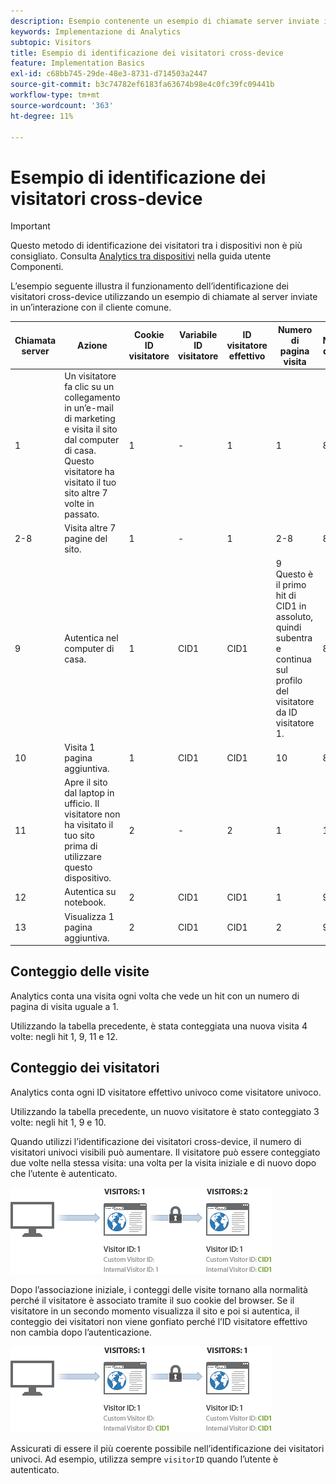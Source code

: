 ```yaml
---
description: Esempio contenente un esempio di chiamate server inviate in un’interazione con il cliente comune.
keywords: Implementazione di Analytics
subtopic: Visitors
title: Esempio di identificazione dei visitatori cross-device
feature: Implementation Basics
exl-id: c68bb745-29de-48e3-8731-d714503a2447
source-git-commit: b3c74782ef6183fa63674b98e4c0fc39fc09441b
workflow-type: tm+mt
source-wordcount: '363'
ht-degree: 11%

---
```


# Esempio di identificazione dei visitatori cross-device

>[!IMPORTANT]
>
>Questo metodo di identificazione dei visitatori tra i dispositivi non è più consigliato. Consulta [Analytics tra dispositivi](/help/components/cda/overview.md) nella guida utente Componenti.

L’esempio seguente illustra il funzionamento dell’identificazione dei visitatori cross-device utilizzando un esempio di chiamate al server inviate in un’interazione con il cliente comune.

| Chiamata server | Azione | Cookie ID visitatore | Variabile ID visitatore | ID visitatore effettivo | Numero di pagina visita | Numero di visite |
|--- |--- |--- |--- |--- |--- |--- |
| 1 | Un visitatore fa clic su un collegamento in un’e-mail di marketing e visita il sito dal computer di casa. Questo visitatore ha visitato il tuo sito altre 7 volte in passato. | 1 | - | 1 | 1 | 8 |
| 2-8 | Visita altre 7 pagine del sito. | 1 | - | 1 | 2-8 | 8 |
| 9 | Autentica nel computer di casa. | 1 | CID1 | CID1 | 9 <br>Questo è il primo hit di CID1 in assoluto, quindi subentra e continua sul profilo del visitatore da ID visitatore 1. | 8 |
| 10 | Visita 1 pagina aggiuntiva. | 1 | CID1 | CID1 | 10 | 8 |
| 11 | Apre il sito dal laptop in ufficio. Il visitatore non ha visitato il tuo sito prima di utilizzare questo dispositivo. | 2 | - | 2 | 1 | 1 |
| 12 | Autentica su notebook. | 2 | CID1 | CID1 | 1 | 9 |
| 13 | Visualizza 1 pagina aggiuntiva. | 2 | CID1 | CID1 | 2 | 9 |

## Conteggio delle visite

Analytics conta una visita ogni volta che vede un hit con un numero di pagina di visita uguale a 1.

Utilizzando la tabella precedente, è stata conteggiata una nuova visita 4 volte: negli hit 1, 9, 11 e 12.

## Conteggio dei visitatori

Analytics conta ogni ID visitatore effettivo univoco come visitatore univoco.

Utilizzando la tabella precedente, un nuovo visitatore è stato conteggiato 3 volte: negli hit 1, 9 e 10.

Quando utilizzi l’identificazione dei visitatori cross-device, il numero di visitatori univoci visibili può aumentare. Il visitatore può essere conteggiato due volte nella stessa visita: una volta per la visita iniziale e di nuovo dopo che l’utente è autenticato.

![](assets/visitors.png)

Dopo l’associazione iniziale, i conteggi delle visite tornano alla normalità perché il visitatore è associato tramite il suo cookie del browser. Se il visitatore in un secondo momento visualizza il sito e poi si autentica, il conteggio dei visitatori non viene gonfiato perché l’ID visitatore effettivo non cambia dopo l’autenticazione.

![](assets/visitors_2.png)

Assicurati di essere il più coerente possibile nell’identificazione dei visitatori univoci. Ad esempio, utilizza sempre `visitorID` quando l’utente è autenticato.

